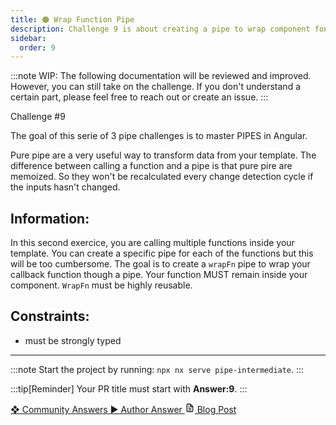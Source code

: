 ```yaml
---
title: 🟠 Wrap Function Pipe
description: Challenge 9 is about creating a pipe to wrap component fonctions
sidebar:
  order: 9
---
```


:::note
WIP: The following documentation will be reviewed and improved. However, you can still take on the challenge. If you don't understand a certain part, please feel free to reach out or create an issue.
:::

<div class="chip">Challenge #9</div>

The goal of this serie of 3 pipe challenges is to master PIPES in Angular.

Pure pipe are a very useful way to transform data from your template. The difference between calling a function and a pipe is that pure pire are memoized. So they won't be recalculated every change detection cycle if the inputs hasn't changed.

## Information:

In this second exercice, you are calling multiple functions inside your template. You can create a specific pipe for each of the functions but this will be too cumbersome.
The goal is to create a `wrapFn` pipe to wrap your callback function though a pipe. Your function MUST remain inside your component. `WrapFn` must be highly reusable.

## Constraints:

- must be strongly typed

---

:::note
Start the project by running: `npx nx serve pipe-intermediate`.
:::

:::tip[Reminder]
Your PR title must start with <b>Answer:9</b>.
:::

<div class="article-footer">
  <a
    href="https://github.com/tomalaforge/angular-challenges/pulls?q=label%3A9+label%3Aanswer"
    alt="Wrap Function Pipe community solutions">
    ❖ Community Answers
  </a>
  <a
    href='https://github.com/tomalaforge/angular-challenges/pulls?q=label%3A9+label%3A"answer+author"'
    alt="Wrap Function Pipe solution author">
    ▶︎ Author Answer
  </a>
  <a
    href='https://medium.com/ngconf/boost-your-apps-performance-by-wrapping-your-functions-inside-a-pipe-7e889a901d1d'
    target="_blank"
    rel="noopener noreferrer"
    alt="Wrap Function Pipe blog article">
    <svg aria-hidden="true" class="astro-yzt5nm4y astro-lq7oo3uf" width="16" height="16" viewBox="0 0 24 24" fill="currentColor" style="--sl-icon-size: 1.5rem;"><path d="M9 10h1a1 1 0 1 0 0-2H9a1 1 0 0 0 0 2Zm0 2a1 1 0 0 0 0 2h6a1 1 0 0 0 0-2H9Zm11-3.06a1.3 1.3 0 0 0-.06-.27v-.09c-.05-.1-.11-.2-.19-.28l-6-6a1.07 1.07 0 0 0-.28-.19h-.09a.88.88 0 0 0-.33-.11H7a3 3 0 0 0-3 3v14a3 3 0 0 0 3 3h10a3 3 0 0 0 3-3V8.94Zm-6-3.53L16.59 8H15a1 1 0 0 1-1-1V5.41ZM18 19a1 1 0 0 1-1 1H7a1 1 0 0 1-1-1V5a1 1 0 0 1 1-1h5v3a3 3 0 0 0 3 3h3v9Zm-3-3H9a1 1 0 0 0 0 2h6a1 1 0 0 0 0-2Z"></path></svg>
     Blog Post
  </a>
</div>
